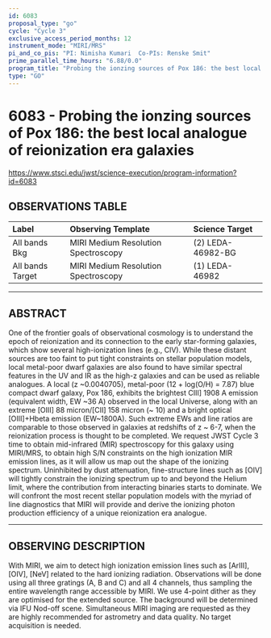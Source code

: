 ```yaml
---
id: 6083
proposal_type: "go"
cycle: "Cycle 3"
exclusive_access_period_months: 12
instrument_mode: "MIRI/MRS"
pi_and_co_pis: "PI: Nimisha Kumari  Co-PIs: Renske Smit"
prime_parallel_time_hours: "6.88/0.0"
program_title: "Probing the ionzing sources of Pox 186: the best local analogue of reionization era galaxies"
type: "GO"
---
```

# 6083 - Probing the ionzing sources of Pox 186: the best local analogue of reionization era galaxies
https://www.stsci.edu/jwst/science-execution/program-information?id=6083
## OBSERVATIONS TABLE
| Label             | Observing Template                | Science Target      |
| :---------------- | :-------------------------------- | :------------------ |
| All bands Bkg     | MIRI Medium Resolution Spectroscopy | (2) LEDA-46982-BG   |
| All bands Target  | MIRI Medium Resolution Spectroscopy | (1) LEDA-46982      |

---

## ABSTRACT

One of the frontier goals of observational cosmology is to understand the epoch of reionization and its connection to the early star-forming galaxies, which show several high-ionization lines (e.g., CIV). While these distant sources are too faint to put tight constraints on stellar population models, local metal-poor dwarf galaxies are also found to have similar spectral features in the UV and IR as the high-z galaxies and can be used as reliable analogues. A local (z ~0.0040705), metal-poor (12 + log(O/H) = 7.87) blue compact dwarf galaxy, Pox 186, exhibits the brightest CIII] 1908 A emission (equivalent width, EW ~36 A) observed in the local Universe, along with an extreme [OIII] 88 micron/[CII] 158 micron (~ 10) and a bright optical [OIII]+Hbeta emission (EW~1800A). Such extreme EWs and line ratios are comparable to those observed in galaxies at redshifts of z ~ 6-7, when the reionization process is thought to be completed. We request JWST Cycle 3 time to obtain mid-infrared (MIR) spectroscopy for this galaxy using MIRI/MRS, to obtain high S/N constraints on the high ionization MIR emission lines, as it will allow us map out the shape of the ionizing spectrum. Uninhibited by dust attenuation, fine-structure lines such as [OIV] will tightly constrain the ionizing spectrum up to and beyond the Helium limit, where the contribution from interacting binaries starts to dominate. We will confront the most recent stellar population models with the myriad of line diagnostics that MIRI will provide and derive the ionizing photon production efficiency of a unique reionization era analogue.

---

## OBSERVING DESCRIPTION

With MIRI, we aim to detect high ionization emission lines such as [ArIII], [OIV], [NeV] related to the hard ionizing radiation. Observations will be done using all three gratings (A, B and C) and all 4 channels, thus sampling the entire wavelength range accessible by MIRI. We use 4-point dither as they are optimised for the extended source. The background will be determined via IFU Nod-off scene. Simultaneous MIRI imaging are requested as they are highly recommended for astrometry and data quality. No target acquisition is needed.